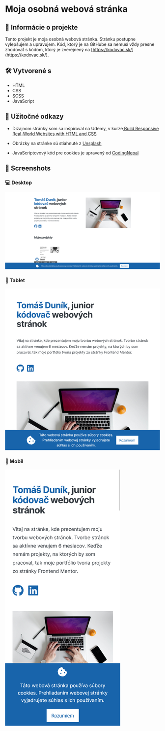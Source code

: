# Moja osobná webová stránka

## 📝 Informácie o projekte

Tento projekt je moja osobná webová stránka. Stránku postupne vylepšujem a upravujem. Kód, ktorý je na GitHube sa nemusí vždy presne zhodovať s kódom, ktorý je zverejnený na [https://kodovac.sk/](https://kodovac.sk/).

## 🛠️ Vytvorené s

- HTML
- CSS
- SCSS
- JavaScript

## 🧭 Užitočné odkazy

- Dizajnom stránky som sa inšpiroval na Udemy, v kurze[ Build Responsive Real-World Websites with HTML and CSS](https://www.udemy.com/course/design-and-develop-a-killer-website-with-html5-and-css3/)

- Obrázky na stránke sú stiahnuté z [Unsplash](https://unsplash.com/)

- JavaScriptovový kód pre cookies je upravený od [CodingNepal](https://www.codingnepalweb.com/cookie-consent-box-using-html-css-javascript/)

## 📸 Screenshots

### 💻 Desktop

![](./images/screenshots/screenshot-desktop.png)

### 📱 Tablet

![](./images/screenshots/screenshot-tablet.png)

### 📱 Mobil

![](./images/screenshots/screenshot-mobil.png)
